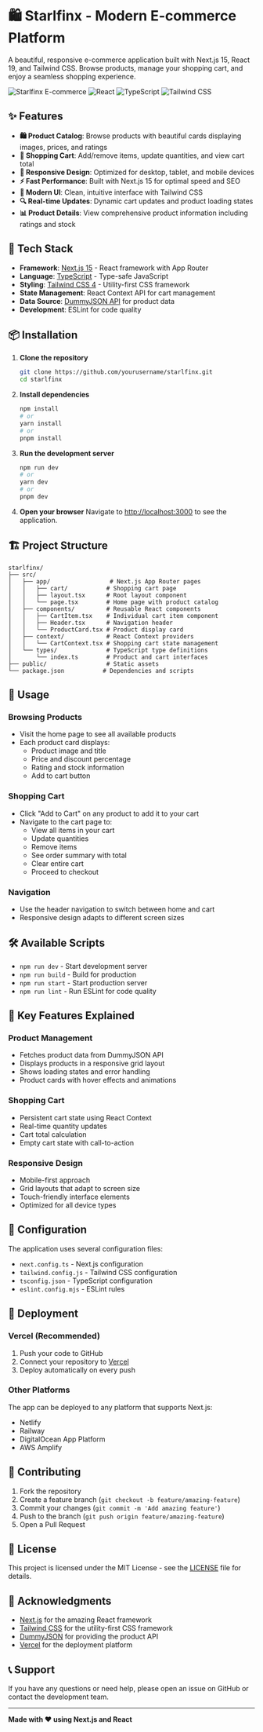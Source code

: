 # 🛍️ Starlfinx - Modern E-commerce Platform

A beautiful, responsive e-commerce application built with Next.js 15, React 19, and Tailwind CSS. Browse products, manage your shopping cart, and enjoy a seamless shopping experience.

![Starlfinx E-commerce](https://img.shields.io/badge/Next.js-15.5.0-black?style=for-the-badge&logo=next.js)
![React](https://img.shields.io/badge/React-19.1.0-blue?style=for-the-badge&logo=react)
![TypeScript](https://img.shields.io/badge/TypeScript-5.0-blue?style=for-the-badge&logo=typescript)
![Tailwind CSS](https://img.shields.io/badge/Tailwind_CSS-4.0-38B2AC?style=for-the-badge&logo=tailwind-css)

## ✨ Features

- **🛍️ Product Catalog**: Browse products with beautiful cards displaying images, prices, and ratings
- **🛒 Shopping Cart**: Add/remove items, update quantities, and view cart total
- **📱 Responsive Design**: Optimized for desktop, tablet, and mobile devices
- **⚡ Fast Performance**: Built with Next.js 15 for optimal speed and SEO
- **🎨 Modern UI**: Clean, intuitive interface with Tailwind CSS
- **🔍 Real-time Updates**: Dynamic cart updates and product loading states
- **📊 Product Details**: View comprehensive product information including ratings and stock

## 🚀 Tech Stack

- **Framework**: [Next.js 15](https://nextjs.org/) - React framework with App Router
- **Language**: [TypeScript](https://www.typescriptlang.org/) - Type-safe JavaScript
- **Styling**: [Tailwind CSS 4](https://tailwindcss.com/) - Utility-first CSS framework
- **State Management**: React Context API for cart management
- **Data Source**: [DummyJSON API](https://dummyjson.com/) for product data
- **Development**: ESLint for code quality

## 📦 Installation

1. **Clone the repository**
   ```bash
   git clone https://github.com/yourusername/starlfinx.git
   cd starlfinx
   ```

2. **Install dependencies**
   ```bash
   npm install
   # or
   yarn install
   # or
   pnpm install
   ```

3. **Run the development server**
   ```bash
   npm run dev
   # or
   yarn dev
   # or
   pnpm dev
   ```

4. **Open your browser**
   Navigate to [http://localhost:3000](http://localhost:3000) to see the application.

## 🏗️ Project Structure

```
starlfinx/
├── src/
│   ├── app/                 # Next.js App Router pages
│   │   ├── cart/           # Shopping cart page
│   │   ├── layout.tsx      # Root layout component
│   │   └── page.tsx        # Home page with product catalog
│   ├── components/         # Reusable React components
│   │   ├── CartItem.tsx    # Individual cart item component
│   │   ├── Header.tsx      # Navigation header
│   │   └── ProductCard.tsx # Product display card
│   ├── context/            # React Context providers
│   │   └── CartContext.tsx # Shopping cart state management
│   └── types/              # TypeScript type definitions
│       └── index.ts        # Product and cart interfaces
├── public/                 # Static assets
└── package.json           # Dependencies and scripts
```

## 🎯 Usage

### Browsing Products
- Visit the home page to see all available products
- Each product card displays:
  - Product image and title
  - Price and discount percentage
  - Rating and stock information
  - Add to cart button

### Shopping Cart
- Click "Add to Cart" on any product to add it to your cart
- Navigate to the cart page to:
  - View all items in your cart
  - Update quantities
  - Remove items
  - See order summary with total
  - Clear entire cart
  - Proceed to checkout

### Navigation
- Use the header navigation to switch between home and cart
- Responsive design adapts to different screen sizes

## 🛠️ Available Scripts

- `npm run dev` - Start development server
- `npm run build` - Build for production
- `npm run start` - Start production server
- `npm run lint` - Run ESLint for code quality

## 🌟 Key Features Explained

### Product Management
- Fetches product data from DummyJSON API
- Displays products in a responsive grid layout
- Shows loading states and error handling
- Product cards with hover effects and animations

### Shopping Cart
- Persistent cart state using React Context
- Real-time quantity updates
- Cart total calculation
- Empty cart state with call-to-action

### Responsive Design
- Mobile-first approach
- Grid layouts that adapt to screen size
- Touch-friendly interface elements
- Optimized for all device types

## 🔧 Configuration

The application uses several configuration files:

- `next.config.ts` - Next.js configuration
- `tailwind.config.js` - Tailwind CSS configuration
- `tsconfig.json` - TypeScript configuration
- `eslint.config.mjs` - ESLint rules

## 🚀 Deployment

### Vercel (Recommended)
1. Push your code to GitHub
2. Connect your repository to [Vercel](https://vercel.com)
3. Deploy automatically on every push

### Other Platforms
The app can be deployed to any platform that supports Next.js:
- Netlify
- Railway
- DigitalOcean App Platform
- AWS Amplify

## 🤝 Contributing

1. Fork the repository
2. Create a feature branch (`git checkout -b feature/amazing-feature`)
3. Commit your changes (`git commit -m 'Add amazing feature'`)
4. Push to the branch (`git push origin feature/amazing-feature`)
5. Open a Pull Request

## 📝 License

This project is licensed under the MIT License - see the [LICENSE](LICENSE) file for details.

## 🙏 Acknowledgments

- [Next.js](https://nextjs.org/) for the amazing React framework
- [Tailwind CSS](https://tailwindcss.com/) for the utility-first CSS framework
- [DummyJSON](https://dummyjson.com/) for providing the product API
- [Vercel](https://vercel.com/) for the deployment platform

## 📞 Support

If you have any questions or need help, please open an issue on GitHub or contact the development team.

---

**Made with ❤️ using Next.js and React**
